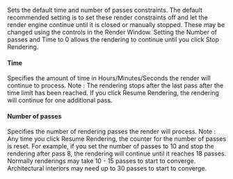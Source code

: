Sets the default time and number of passes constraints. The default recommended setting is to set these render constraints off and let the render engine continue until it is closed or manually stopped. These may be changed using the controls in the Render Window. Setting the Number of passes and Time to 0 allows the rendering to continue until you click Stop Rendering.

#### Time
Specifies the amount of time in Hours/Minutes/Seconds the render will continue to process. Note : The rendering stops after the last pass after the time limit has been reached. If you click Resume Rendering, the rendering will continue for one additional pass.

#### Number of passes
Specifies the number of rendering passes the render will process. Note : Any time you click Resume Rendering, the counter for the number of passes is reset. For example, if you set the number of passes to 10 and stop the rendering after pass 8, the rendering will continue until it reaches 18 passes. Normally renderings may take 10 - 15 passes to start to converge. Architectural interiors may need up to 30 passes to start to converge.
